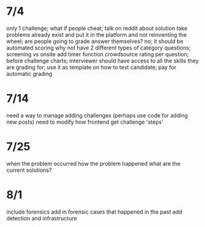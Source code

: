 # 7/4
only 1 challenge; 
what if people cheat; talk on reddit about solution
take problems already exist and put it in the platform and not reinventing the wheel;
are people going to grade answer themselves? no; it should be automated scoring
why not have 2 different types of category questions; screening vs onsite
add timer function
crowdsource rating per question; 
before challenge charts; interviewer should have access to all the skills they are grading for; use it as template on how to test candidate; 
pay for automatic grading 

# 7/14
need a way to manage adding challenges (perhaps use code for adding new posts)
need to modify how frontend get challenge 'steps'

# 7/25
when the problem occurred
how the problem happened
what are the current solutions?

# 8/1
include forensics
add in forensic cases that happened in the past
add detection and infrastructure

